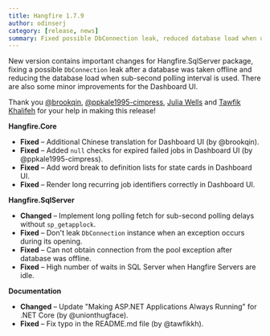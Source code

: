 ```yaml
---
title: Hangfire 1.7.9
author: odinserj
category: [release, news]
summary: Fixed possible DbConnection leak, reduced database load when using sub-second polling interval and minor Dashboard UI improvements
---
```


New version contains important changes for Hangfire.SqlServer package, fixing a possible `DbConnection` leak after a database was taken offline and reducing the database load when sub-second polling interval is used. There are also some minor improvements for the Dashboard UI. 

Thank you [@brookqin](https://github.com/brookqin), [@ppkale1995-cimpress](https://github.com/ppkale1995-cimpress), [Julia Wells](https://github.com/unionthugface) and [Tawfik Khalifeh](https://github.com/tawfikkh) for your help in making this release!

**Hangfire.Core**

* **Fixed** – Additional Chinese translation for Dashboard UI (by @brookqin).
* **Fixed** – Added `null` checks for expired failed jobs in Dashboard UI (by @ppkale1995-cimpress).
* **Fixed** – Add word break to definition lists for state cards in Dashboard UI.
* **Fixed** – Render long recurring job identifiers correctly in Dashboard UI.

**Hangfire.SqlServer**

* **Changed** – Implement long polling fetch for sub-second polling delays without `sp_getapplock`.
* **Fixed** – Don't leak `DbConnection` instance when an exception occurs during its opening.
* **Fixed** – Can not obtain connection from the pool exception after database was offline.
* **Fixed** – High number of waits in SQL Server when Hangfire Servers are idle.

**Documentation**

* **Changed** – Update "Making ASP.NET Applications Always Running" for .NET Core (by @unionthugface).
* **Fixed** – Fix typo in the README.md file (by @tawfikkh).
